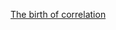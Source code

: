 [The birth of correlation](https://www.linkedin.com/pulse/birth-correlation-regression-jhonatan-silva)